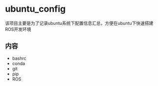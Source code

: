 # ubuntu_config

该项目主要是为了记录ubuntu系统下配置信息汇总，方便在ubuntu下快速搭建ROS开发环境

## 内容

- bashrc
- conda
- git
- pip
- ROS
  

